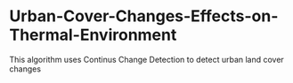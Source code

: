 # Urban-Cover-Changes-Effects-on-Thermal-Environment
This algorithm uses Continus Change Detection to detect urban land cover changes
